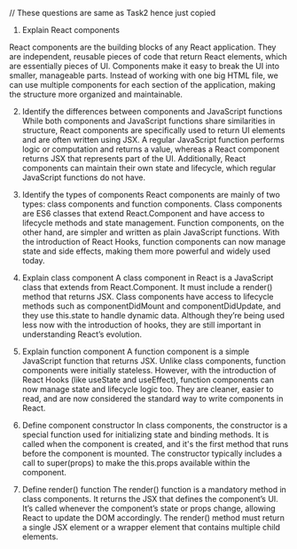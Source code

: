 // These questions are same as Task2 hence just copied


1. Explain React components

React components are the building blocks of any React application.
They are independent, reusable pieces of code that return React elements, which are essentially pieces of UI. 
Components make it easy to break the UI into smaller, manageable parts. 
Instead of working with one big HTML file, we can use multiple components for each section of the application, making the structure more organized and maintainable.

2. Identify the differences between components and JavaScript functions
While both components and JavaScript functions share similarities in structure, React components are specifically used to return UI elements and are often written using JSX.
A regular JavaScript function performs logic or computation and returns a value, whereas a React component returns JSX that represents part of the UI. 
Additionally, React components can maintain their own state and lifecycle, which regular JavaScript functions do not have.

3. Identify the types of components
React components are mainly of two types: class components and function components.
Class components are ES6 classes that extend React.Component and have access to lifecycle methods and state management. 
Function components, on the other hand, are simpler and written as plain JavaScript functions. 
With the introduction of React Hooks, function components can now manage state and side effects, making them more powerful and widely used today.

4. Explain class component
A class component in React is a JavaScript class that extends from React.Component. 
It must include a render() method that returns JSX. 
Class components have access to lifecycle methods such as componentDidMount and componentDidUpdate, and they use this.state to handle dynamic data. 
Although they’re being used less now with the introduction of hooks, they are still important in understanding React’s evolution.

5. Explain function component
A function component is a simple JavaScript function that returns JSX.
 Unlike class components, function components were initially stateless.
However, with the introduction of React Hooks (like useState and useEffect), function components can now manage state and lifecycle logic too. 
They are cleaner, easier to read, and are now considered the standard way to write components in React.

6. Define component constructor
In class components, the constructor is a special function used for initializing state and binding methods. 
It is called when the component is created, and it's the first method that runs before the component is mounted. 
The constructor typically includes a call to super(props) to make the this.props available within the component.

7. Define render() function
The render() function is a mandatory method in class components. It returns the JSX that defines the component’s UI. 
It’s called whenever the component’s state or props change, allowing React to update the DOM accordingly. 
The render() method must return a single JSX element or a wrapper element that contains multiple child elements.